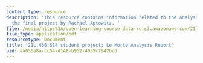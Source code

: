 ```yaml
---
content_type: resource
description: 'This resource contains information related to the analysis report for
  the final project by Rachael Aptowitz. '
file: /media/https%3A/open-learning-course-data-rc.s3.amazonaws.com/21l-460-medieval-literature-legends-of-arthur-fall-2013/aa056a8acc54d148b9524035cf942bcd_MIT21L_460F13_Le_Morte_Anl.pdf
file_type: application/pdf
resourcetype: Document
title: '21L.460 S14 student project: Le Morte Analysis Report'
uid: aa056a8a-cc54-d148-b952-4035cf942bcd
---
```

